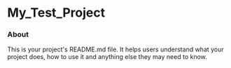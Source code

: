 My_Test_Project
===============

### About

This is your project's README.md file. It helps users understand what your
project does, how to use it and anything else they may need to know.